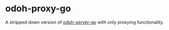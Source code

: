 # odoh-proxy-go

A stripped down version of [odoh-server-go][1] with only proxying functionality.

[1]: https://github.com/cloudflare/odoh-server-go
